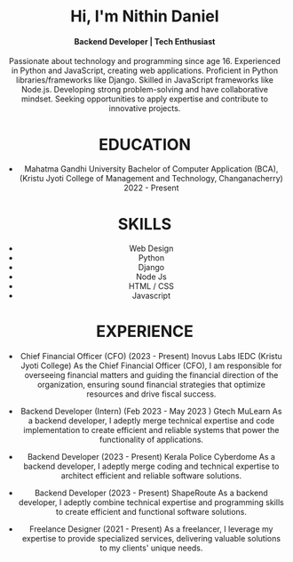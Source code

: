 <center>
  <h1>Hi, I'm Nithin Daniel</h1>
  <h4>Backend Developer | Tech Enthusiast</h4><center>

    
  <p>Passionate about technology and programming since age 16. Experienced in Python and JavaScript, creating web applications. Proficient in Python libraries/frameworks like Django. Skilled in JavaScript frameworks like Node.js. Developing strong problem-solving and have collaborative mindset. Seeking opportunities to apply expertise and contribute to innovative projects.</p>

<h1>EDUCATION</h1>

- Mahatma Gandhi University
Bachelor of Computer Application
(BCA), (Kristu Jyoti College of
Management and Technology,
Changanacherry) 2022 - Present

<h1>SKILLS</h1>

- Web Design
- Python
- Django
- Node Js
- HTML / CSS
- Javascript

<h1>EXPERIENCE</h1>

- Chief Financial Officer (CFO)    (2023 - Present)
  Inovus Labs IEDC (Kristu Jyoti College)
As the Chief Financial Officer (CFO), I am responsible for overseeing financial matters and guiding the financial direction of the organization, ensuring sound financial strategies that optimize resources and drive fiscal success.

- Backend Developer (Intern)    (Feb 2023 - May 2023 )
  Gtech MuLearn
  As a backend developer, I adeptly merge technical expertise and code implementation to create efficient and reliable systems that power the functionality of applications.

- Backend Developer    (2023 - Present)
  Kerala Police Cyberdome
As a backend developer, I adeptly merge coding and technical expertise to architect efficient and reliable software solutions.

- Backend Developer    (2023 - Present)
  ShapeRoute
As a backend developer, I adeptly combine technical expertise and programming skills to create efficient and functional software solutions.

- Freelance Designer    (2021 - Present)
As a freelancer, I leverage my expertise to provide specialized services, delivering valuable solutions to my clients' unique needs.
  
